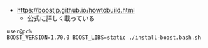 

- https://boostjp.github.io/howtobuild.html
    - 公式に詳しく載っている


```shell
user@pc%
BOOST_VERSION=1.70.0 BOOST_LIBS=static ./install-boost.bash.sh
```
